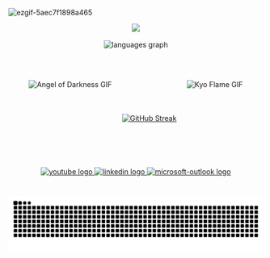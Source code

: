 ![ezgif-5aec7f1898a465](https://github.com/user-attachments/assets/43a9c9e4-be1b-4544-b041-68015060d64f)

<p align="center">
    <a href="https://github.com/AzizMtg">
    <img src="https://skillicons.dev/icons?i=python,java,cpp,javascript,ts,html,css,tensorflow,pytorch,sklearn,opencv,unity,unreal,blender,docker,jupyter,nvidia" />
  </a>
</p>


<div align="center">

  <img src="https://github-readme-stats.vercel.app/api/top-langs?username=AzizMtg&locale=en&hide_title=false&layout=compact&card_width=320&langs_count=5&theme=dracula&hide_border=false" height="150" alt="languages graph" />

  <br><br>

  <div style="display: flex; align-items: center; justify-content: center; gap: 20px;">
    <img src="https://github.com/user-attachments/assets/373fe2a5-3a9e-44e9-906b-f9263bac3d42" height="150" alt="Angel of Darkness GIF" />
    
   <a href="https://git.io/streak-stats">
    <img src="https://streak-stats.demolab.com/?user=AzizMtg&theme=dracula&hide_border=false" height="150" alt="GitHub Streak" />
    </a>
    
   <img src="https://github.com/user-attachments/assets/c96b62a3-c956-4c23-9903-990c4559c3b5" height="150" alt="Kyo Flame GIF" />
  </div>

</div>



###

###


###

<div align="center">
  <a href="https://www.youtube.com/channel/UCsuQ14oVdSj2ZAsWrXlbTHw" target="_blank">
    <img src="https://img.shields.io/static/v1?message=Youtube&logo=youtube&label=&color=FF0000&logoColor=white&labelColor=&style=for-the-badge" height="35" alt="youtube logo"  />
  </a>
  <a href="https://www.linkedin.com/in/mohamedazizmaatoug/" target="_blank">
    <img src="https://img.shields.io/static/v1?message=LinkedIn&logo=linkedin&label=&color=0077B5&logoColor=white&labelColor=&style=for-the-badge" height="35" alt="linkedin logo"  />
  </a>
  <a href="mohamedaziz.maatoug@esprit.tn" target="_blank">
    <img src="https://img.shields.io/static/v1?message=Outlook&logo=microsoft-outlook&label=&color=0078D4&logoColor=white&labelColor=&style=for-the-badge" height="35" alt="microsoft-outlook logo"  />
  </a>
</div>

###

<br clear="both">

<img src="https://raw.githubusercontent.com/AzizMtg/AzizMtg/output/snake.svg" alt="Snake animation" />

###
